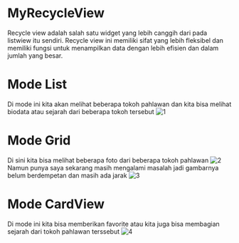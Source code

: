 # MyRecycleView
Recycle view adalah salah satu widget yang lebih canggih dari pada listwiew itu sendiri. Recycle view ini memiliki sifat yang lebih fleksibel dan memiliki fungsi untuk menampilkan data dengan lebih efisien dan dalam jumlah yang besar.
# Mode List
Di mode ini kita akan melihat beberapa tokoh pahlawan dan kita bisa melihat biodata atau sejarah dari beberapa tokoh tersebut
![1](https://user-images.githubusercontent.com/63888291/93617085-b8c33900-f9ff-11ea-8bec-ac984bc86581.jpeg)
# Mode Grid
Di sini kita bisa melihat beberapa foto dari beberapa tokoh pahlawan
![2](https://user-images.githubusercontent.com/63888291/93617105-bd87ed00-f9ff-11ea-83e9-d99f5217baa9.jpeg)
Namun punya saya sekarang masih mengalami masalah jadi gambarnya belum berdempetan dan masih ada jarak
![3](https://user-images.githubusercontent.com/63888291/93617118-c24ca100-f9ff-11ea-949e-4792831078f3.jpeg)
# Mode CardView
Di mode ini kita bisa memberikan favorite atau kita juga bisa membagian sejarah dari tokoh pahlawan terssebut
![4](https://user-images.githubusercontent.com/63888291/93617128-c4aefb00-f9ff-11ea-8f21-99c2fcc8882e.jpeg)
